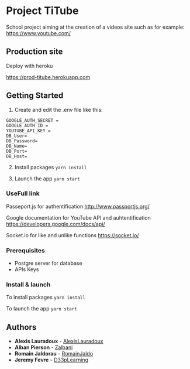# Project TiTube

School project aiming at the creation of a videos site such as for example: https://www.youtube.com/

## Production site

Deploy with heroku

https://prod-titube.herokuapp.com

## Getting Started 

1. Create and edit the .env file like this:
```
GOOGLE_AUTH_SECRET = 
GOOGLE_AUTH_ID = 
YOUTUBE_API_KEY = 
DB_User=
DB_Password=
DB_Name=
DB_Port=
DB_Host= 
```

2. Install packages
```yarn install```

3. Launch the app
```yarn start```

### UseFull link
Passeport.js for authentification
http://www.passportjs.org/

Google documentation for YouTube API and auhtentification
https://developers.google.com/docs/api/

Socket.io for like and unlike functions
https://socket.io/

### Prerequisites

- Postgre server for database
- APIs Keys

### Install & launch
To install packages
```yarn install```

To launch the app
```yarn start```

## Authors

* **Alexis Lauradoux** - [AlexisLauradoux](https://github.com/AlexisLauradoux)
* **Alban Pierson** - [Zalbani](https://github.com/Zalbani)
* **Romain Jaldorau** - [RomainJaldo](https://github.com/RomainJaldo)
* **Jeremy Fevre** - [D33pLearning](https://github.com/D33pLearning)

